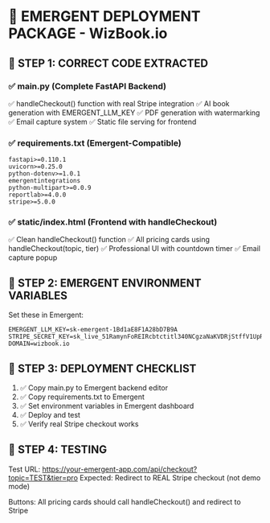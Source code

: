# 🚀 EMERGENT DEPLOYMENT PACKAGE - WizBook.io

## 📂 STEP 1: CORRECT CODE EXTRACTED

### ✅ main.py (Complete FastAPI Backend)
✅ handleCheckout() function with real Stripe integration
✅ AI book generation with EMERGENT_LLM_KEY
✅ PDF generation with watermarking
✅ Email capture system
✅ Static file serving for frontend

### ✅ requirements.txt (Emergent-Compatible)
```
fastapi>=0.110.1
uvicorn>=0.25.0
python-dotenv>=1.0.1
emergentintegrations
python-multipart>=0.0.9
reportlab>=4.0.0
stripe>=5.0.0
```

### ✅ static/index.html (Frontend with handleCheckout)
✅ Clean handleCheckout() function
✅ All pricing cards using handleCheckout(topic, tier)
✅ Professional UI with countdown timer
✅ Email capture popup

## 🔧 STEP 2: EMERGENT ENVIRONMENT VARIABLES

Set these in Emergent:
```
EMERGENT_LLM_KEY=sk-emergent-1Bd1aE8F1A28bD7B9A
STRIPE_SECRET_KEY=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
DOMAIN=wizbook.io
```

## 🎯 STEP 3: DEPLOYMENT CHECKLIST

1. ✅ Copy main.py to Emergent backend editor
2. ✅ Copy requirements.txt to Emergent
3. ✅ Set environment variables in Emergent dashboard
4. ✅ Deploy and test
5. ✅ Verify real Stripe checkout works

## 🧪 STEP 4: TESTING

Test URL: https://your-emergent-app.com/api/checkout?topic=TEST&tier=pro
Expected: Redirect to REAL Stripe checkout (not demo mode)

Buttons: All pricing cards should call handleCheckout() and redirect to Stripe